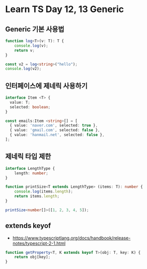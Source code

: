# Learn TS Day 12, 13 Generic

## Generic 기본 사용법

```ts
function log<T>(v: T): T {
    console.log(v);
    return v;
}

const v2 = log<string>("hello");
console.log(v2);
```

## 인터페이스에 제네릭 사용하기

```ts
interface Item <T> {
  value: T;
  selected: boolean;
}

const emails:Item <string>[] = [
  { value: 'naver.com', selected: true },
  { value: 'gmail.com', selected: false },
  { value: 'hanmail.net', selected: false },
];

```

## 제네릭 타입 제한

```ts
interface LengthType {
    length: number;
}

function printSize<T extends LengthType> (items: T): number {
    console.log(items.length);
    return items.length;
}

printSize<number[]>([1, 2, 3, 4, 5]);
```

## extends keyof

- <https://www.typescriptlang.org/docs/handbook/release-notes/typescript-2-1.html>

```ts
function getProperty<T, K extends keyof T>(obj: T, key: K) {
    return obj[key]; 
}
```